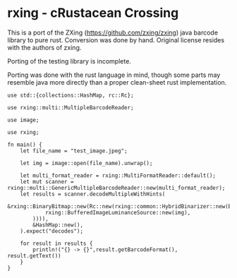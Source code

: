 # rxing - cRustacean Crossing

This is a port of the ZXing (https://github.com/zxing/zxing) java barcode library to pure rust. Conversion was done by hand. Original license resides with the authors of zxing.

Porting of the testing library is incomplete.

Porting was done with the rust language in mind, though some parts may resemble java more directly than a proper clean-sheet rust implementation.

```
use std::{collections::HashMap, rc::Rc};

use rxing::multi::MultipleBarcodeReader;

use image;

use rxing;

fn main() {
    let file_name = "test_image.jpeg";

    let img = image::open(file_name).unwrap();

    let multi_format_reader = rxing::MultiFormatReader::default();
    let mut scanner = rxing::multi::GenericMultipleBarcodeReader::new(multi_format_reader);
    let results = scanner.decodeMultipleWithHints(
        &rxing::BinaryBitmap::new(Rc::new(rxing::common::HybridBinarizer::new(Box::new(
            rxing::BufferedImageLuminanceSource::new(img),
        )))),
        &HashMap::new(),
    ).expect("decodes");

    for result in results {
        println!("{} -> {}",result.getBarcodeFormat(), result.getText())
    }
}
```